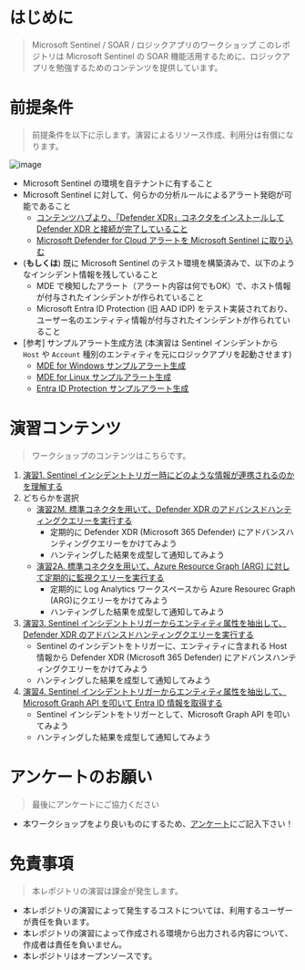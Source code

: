 # はじめに
> Microsoft Sentinel / SOAR / ロジックアプリのワークショップ
このレポジトリは Microsoft Sentinel の SOAR 機能活用するために、ロジックアプリを勉強するためのコンテンツを提供しています。

# 前提条件
> 前提条件を以下に示します。演習によるリソース作成、利用分は有償になります。

![image](https://github.com/hisashin0728/SentinelSOARWorkshopJP/assets/55295601/69bbd9df-73e2-4b8c-b9e2-44b3e7918578)

- Microsoft Sentinel の環境を自テナントに有すること
- Microsoft Sentinel に対して、何らかの分析ルールによるアラート発砲が可能であること
  - [コンテンツハブより、「Defender XDR」コネクタをインストールして Defender XDR と接続が完了していること](https://learn.microsoft.com/ja-jp/azure/sentinel/connect-microsoft-365-defender?tabs=MDE)
  - [Microsoft Defender for Cloud アラートを Microsoft Sentinel に取り込む](https://learn.microsoft.com/ja-jp/azure/sentinel/connect-defender-for-cloud)
- (**もしくは**) 既に Microsoft Sentinel のテスト環境を構築済みで、以下のようなインシデント情報を残していること
    - MDE で検知したアラート（アラート内容は何でもOK）で、ホスト情報が付与されたインシデントが作られていること
    - Microsoft Entra ID Protection (旧 AAD IDP) をテスト実装されており、ユーザー名のエンティティ情報が付与されたインシデントが作られていること
- [参考] サンプルアラート生成方法 (本演習は Sentinel インシデントから ``Host`` や ``Account`` 種別のエンティティを元にロジックアプリを起動させます)
    - [MDE for Windows サンプルアラート生成](https://learn.microsoft.com/ja-jp/microsoft-365/security/defender-endpoint/run-detection-test?view=o365-worldwide)
    - [MDE for Linux サンプルアラート生成](https://learn.microsoft.com/ja-jp/microsoft-365/security/defender-endpoint/linux-install-manually?view=o365-worldwide#client-configuration)
    - [Entra ID Protection サンプルアラート生成](https://learn.microsoft.com/ja-jp/entra/id-protection/howto-identity-protection-simulate-risk)

# 演習コンテンツ
> ワークショップのコンテンツはこちらです。

1. [演習1. Sentinel インシデントトリガー時にどのような情報が連携されるのかを理解する](https://github.com/hisashin0728/SentinelSOARWorkshopJP/blob/main/Work1.md)
2. どちらかを選択
    - [演習2M. 標準コネクタを用いて、Defender XDR のアドバンスドハンティングクエリーを実行する](https://github.com/hisashin0728/SentinelSOARWorkshopJP/blob/main/Work2M.md)
      - 定期的に Defender XDR (Microsoft 365 Defender) にアドバンスハンティングクエリーをかけてみよう
      - ハンティングした結果を成型して通知してみよう
    - [演習2A. 標準コネクタを用いて、Azure Resource Graph (ARG) に対して定期的に監視クエリーを実行する](https://github.com/hisashin0728/SentinelSOARWorkshopJP/blob/main/Work2A.md)
      - 定期的に Log Analytics ワークスペースから Azure Resourec Graph (ARG)にクエリーをかけてみよう
      - ハンティングした結果を成型して通知してみよう
3. [演習3. Sentinel インシデントトリガーからエンティティ属性を抽出して、Defender XDR のアドバンスドハンティングクエリーを実行する](https://github.com/hisashin0728/SentinelSOARWorkshopJP/blob/main/Work3.md)
    - Sentinel のインシデントをトリガーに、エンティティに含まれる Host 情報から Defender XDR (Microsoft 365 Defender) にアドバンスハンティングクエリーをかけてみよう
    - ハンティングした結果を成型して通知してみよう
5. [演習4. Sentinel インシデントトリガーからエンティティ属性を抽出して、Microsoft Graph API を叩いて Entra ID 情報を取得する](https://github.com/hisashin0728/SentinelSOARWorkshopJP/blob/main/Work4.md)
    - Sentinel インシデントをトリガーとして、Microsoft Graph API を叩いてみよう
    - ハンティングした結果を成型して通知してみよう

# アンケートのお願い
> 最後にアンケートにご協力ください

- 本ワークショップをより良いものにするため、[アンケート](https://forms.office.com/r/3Ed17BkkG1)にご記入下さい！

# 免責事項
> 本レポジトリの演習は課金が発生します。

- 本レポジトリの演習によって発生するコストについては、利用するユーザーが責任を負います。
- 本レポジトリの演習によって作成される環境から出力される内容について、作成者は責任を負いません。
- 本レポジトリはオープンソースです。 
